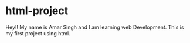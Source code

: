 # html-project
Hey!! My name is Amar Singh and I am learning web Development. This is my first project using html.
